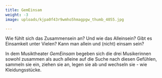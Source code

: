 ```yaml
---
title: GemEinsam
weight: -3
image: uploads/kjpa0f43r9wmho5hmagpgw_thumb_4055.jpg

---
```

Wie fühlt sich das Zusammensein an? Und wie das Alleinsein? Gibt es Einsamkeit unter Vielen? Kann man allein und (nicht) einsam sein?

In dem Musiktheater _GemEinsam_ begeben sich die drei Musikerinnen sowohl zusammen als auch alleine auf die Suche nach diesen Gefühlen, sammeln sie ein, ziehen sie an, legen sie ab und wechseln sie - wie Kleidungsstücke.